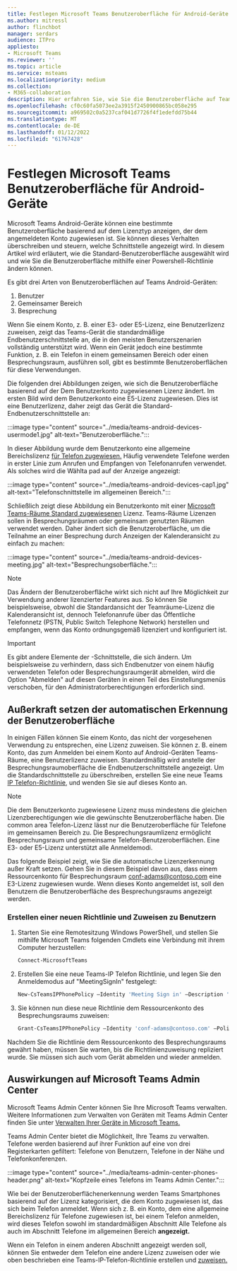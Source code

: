 ```yaml
---
title: Festlegen Microsoft Teams Benutzeroberfläche für Android-Geräte
ms.author: mitressl
author: flinchbot
manager: serdars
audience: ITPro
appliesto:
- Microsoft Teams
ms.reviewer: ''
ms.topic: article
ms.service: msteams
ms.localizationpriority: medium
ms.collection:
- M365-collaboration
description: Hier erfahren Sie, wie Sie die Benutzeroberfläche auf Teams Android-Geräten festlegen.
ms.openlocfilehash: cf0c60fa5073ee2a3915f2450900865bc058e295
ms.sourcegitcommit: a969502c0a5237caf041d7726f4f1edefdd75b44
ms.translationtype: MT
ms.contentlocale: de-DE
ms.lasthandoff: 01/12/2022
ms.locfileid: "61767428"
---
```

# <a name="set-microsoft-teams-android-devices-user-interface"></a>Festlegen Microsoft Teams Benutzeroberfläche für Android-Geräte

Microsoft Teams Android-Geräte können eine bestimmte Benutzeroberfläche basierend auf dem Lizenztyp anzeigen, der dem angemeldeten Konto zugewiesen ist. Sie können dieses Verhalten überschreiben und steuern, welche Schnittstelle angezeigt wird. In diesem Artikel wird erläutert, wie die Standard-Benutzeroberfläche ausgewählt wird und wie Sie die Benutzeroberfläche mithilfe einer Powershell-Richtlinie ändern können.

Es gibt drei Arten von Benutzeroberflächen auf Teams Android-Geräten:

1. Benutzer
2. Gemeinsamer Bereich
3. Besprechung

Wenn [](/microsoftteams/user-access) Sie einem Konto, z. B. einer E3- oder E5-Lizenz, eine Benutzerlizenz zuweisen, zeigt das Teams-Gerät die standardmäßige Endbenutzerschnittstelle an, die in den meisten Benutzerszenarien vollständig unterstützt wird. Wenn ein Gerät jedoch eine bestimmte Funktion, z. B. ein Telefon in einem gemeinsamen Bereich oder einen Besprechungsraum, ausführen soll, gibt es bestimmte Benutzeroberflächen für diese Verwendungen.

Die folgenden drei Abbildungen zeigen, wie sich die Benutzeroberfläche basierend auf der Dem Benutzerkonto zugewiesenen Lizenz ändert. Im ersten Bild wird dem Benutzerkonto eine E5-Lizenz zugewiesen. Dies ist eine Benutzerlizenz, daher zeigt das Gerät die Standard-Endbenutzerschnittstelle an:

:::image type="content" source="../media/teams-android-devices-usermode1.jpg" alt-text="Benutzeroberfläche.":::

In dieser Abbildung wurde dem Benutzerkonto eine allgemeine Bereichslizenz [für Telefon zugewiesen.](/microsoftteams/set-up-common-area-phones) Häufig verwendete Telefone werden in erster Linie zum Anrufen und Empfangen von Telefonanrufen verwendet. Als solches wird die Wählta pad auf der Anzeige angezeigt:

:::image type="content" source="../media/teams-android-devices-cap1.jpg" alt-text="Telefonschnittstelle im allgemeinen Bereich.":::

Schließlich zeigt diese Abbildung ein Benutzerkonto mit einer [Microsoft Teams-Räume Standard zugewiesenen](/MicrosoftTeams/rooms/rooms-licensing) Lizenz. Teams-Räume Lizenzen sollen in Besprechungsräumen oder gemeinsam genutzten Räumen verwendet werden. Daher ändert sich die Benutzeroberfläche, um die Teilnahme an einer Besprechung durch Anzeigen der Kalenderansicht zu einfach zu machen:

:::image type="content" source="../media/teams-android-devices-meeting.jpg" alt-text="Besprechungsoberfläche.":::

> [!NOTE]
> Das Ändern der Benutzeroberfläche wirkt sich nicht auf Ihre Möglichkeit zur Verwendung anderer lizenzierter Features aus. So können Sie beispielsweise, obwohl die Standardansicht der Teamräume-Lizenz die Kalenderansicht ist, dennoch Telefonanrufe über das Öffentliche Telefonnetz (PSTN, Public Switch Telephone Network) herstellen und empfangen, wenn das Konto ordnungsgemäß lizenziert und konfiguriert ist.

> [!IMPORTANT]
> Es gibt andere Elemente der -Schnittstelle, die sich ändern. Um beispielsweise zu verhindern, dass sich Endbenutzer von einem häufig verwendeten Telefon oder Besprechungsraumgerät abmelden, wird die Option "Abmelden" auf diesen Geräten in einen Teil des Einstellungsmenüs verschoben, für den Administratorberechtigungen erforderlich sind.

## <a name="override-automatic-user-interface-detection"></a>Außerkraft setzen der automatischen Erkennung der Benutzeroberfläche

In einigen Fällen können Sie einem Konto, das nicht der vorgesehenen Verwendung zu entsprechen, eine Lizenz zuweisen. Sie können z. B. einem Konto, das zum Anmelden bei einem Konto auf Android-Geräten Teams-Räume, eine Benutzerlizenz zuweisen. Standardmäßig wird anstelle der Besprechungsraumoberfläche die Endbenutzerschnittstelle angezeigt. Um die Standardschnittstelle zu überschreiben, erstellen Sie eine neue Teams [IP Telefon-Richtlinie,](/powershell/module/skype/new-csteamsipphonepolicy?view=skype-ps) und wenden Sie sie auf dieses Konto an.

> [!NOTE]
> Die dem Benutzerkonto zugewiesene Lizenz muss mindestens die gleichen Lizenzberechtigungen wie die gewünschte Benutzeroberfläche haben. Die common area Telefon-Lizenz lässt nur die Benutzeroberfläche für Telefone im gemeinsamen Bereich zu. Die Besprechungsraumlizenz ermöglicht Besprechungsraum und gemeinsame Telefon-Benutzeroberflächen. Eine E3- oder E5-Lizenz unterstützt alle Anmeldemodi.

Das folgende Beispiel zeigt, wie Sie die automatische Lizenzerkennung außer Kraft setzen. Gehen Sie in diesem Beispiel davon aus, dass einem Ressourcenkonto für Besprechungsraum conf-adams@contoso.com eine E3-Lizenz zugewiesen wurde. Wenn dieses Konto angemeldet ist, soll den Benutzern die Benutzeroberfläche des Besprechungsraums angezeigt werden.

### <a name="create-a-new-policy-and-assign-to-user"></a>Erstellen einer neuen Richtlinie und Zuweisen zu Benutzern

1. Starten Sie eine Remotesitzung Windows PowerShell, und stellen Sie mithilfe Microsoft Teams folgenden Cmdlets eine Verbindung mit ihrem Computer herzustellen:

    ``` Powershell
    Connect-MicrosoftTeams
    ```

2. Erstellen Sie eine neue Teams-IP Telefon Richtlinie, und legen Sie den Anmeldemodus auf "MeetingSignIn" festgelegt:

   ``` Powershell
   New-CsTeamsIPPhonePolicy –Identity 'Meeting Sign in' –Description 'Meeting Sign In Phone Policy' -SignInMode 'MeetingSignIn'

   ```

3. Sie können nun diese neue Richtlinie dem Ressourcenkonto des Besprechungsraums zuweisen:

   ``` Powershell
   Grant-CsTeamsIPPhonePolicy –Identity 'conf-adams@contoso.com' –PolicyName 'Meeting Sign In'
   ```

Nachdem Sie die Richtlinie dem Ressourcenkonto des Besprechungsraums gewährt haben, müssen Sie warten, bis die Richtlinienzuweisung repliziert wurde. Sie müssen sich auch vom Gerät abmelden und wieder anmelden.

## <a name="impact-on-microsoft-teams-admin-center"></a>Auswirkungen auf Microsoft Teams Admin Center

Microsoft Teams Admin Center können Sie Ihre Microsoft Teams verwalten. Weitere Informationen zum Verwalten von Geräten mit Teams Admin Center finden Sie unter [Verwalten Ihrer Geräte in Microsoft Teams.](device-management.md)


Teams Admin Center bietet die Möglichkeit, Ihre Teams zu verwalten. Telefone werden basierend auf ihrer Funktion auf eine von drei Registerkarten gefiltert: Telefone von Benutzern, Telefone in der Nähe und Telefonkonferenzen. 

 :::image type="content" source="../media/teams-admin-center-phones-header.png" alt-text="Kopfzeile eines Telefons im Teams Admin Center.":::

Wie bei der Benutzeroberflächenerkennung werden Teams Smartphones basierend auf der Lizenz kategorisiert, die dem Konto zugewiesen ist, das sich beim Telefon anmeldet. Wenn sich z. B. ein Konto, dem eine allgemeine Bereichslizenz für Telefone zugewiesen  ist, bei einem Telefon anmelden, wird dieses Telefon sowohl im standardmäßigen Abschnitt Alle Telefone als auch im Abschnitt Telefone im allgemeinen Bereich **angezeigt.**

Wenn ein Telefon in einem anderen Abschnitt angezeigt werden soll, können Sie entweder dem Telefon eine andere Lizenz zuweisen oder wie oben beschrieben eine Teams-IP-Telefon-Richtlinie erstellen und [zuweisen.](#override-automatic-user-interface-detection)
